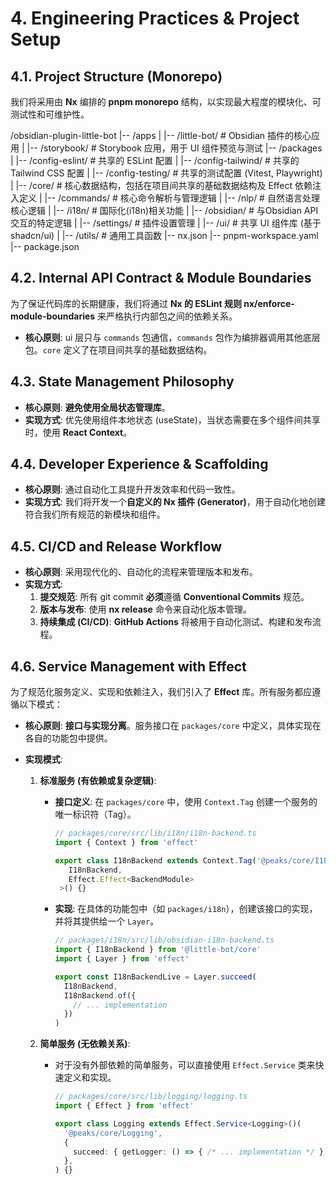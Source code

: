 # 4. Engineering Practices & Project Setup

## 4.1. Project Structure (Monorepo)

我们将采用由 **Nx** 编排的 **pnpm monorepo** 结构，以实现最大程度的模块化、可测试性和可维护性。

/obsidian-plugin-little-bot
|-- /apps
| |-- /little-bot/ # Obsidian 插件的核心应用
| |-- /storybook/ # Storybook 应用，用于 UI 组件预览与测试
|-- /packages
| |-- /config-eslint/ # 共享的 ESLint 配置
| |-- /config-tailwind/ # 共享的 Tailwind CSS 配置
| |-- /config-testing/ # 共享的测试配置 (Vitest, Playwright)
| |-- /core/ # 核心数据结构，包括在项目间共享的基础数据结构及 Effect 依赖注入定义
| |-- /commands/ # 核心命令解析与管理逻辑
| |-- /nlp/ # 自然语言处理核心逻辑
| |-- /i18n/ # 国际化(i18n)相关功能
| |-- /obsidian/ # 与Obsidian API交互的特定逻辑
| |-- /settings/ # 插件设置管理
| |-- /ui/ # 共享 UI 组件库 (基于 shadcn/ui)
| |-- /utils/ # 通用工具函数
|-- nx.json
|-- pnpm-workspace.yaml
|-- package.json

## 4.2. Internal API Contract & Module Boundaries

为了保证代码库的长期健康，我们将通过 **Nx 的 ESLint 规则 nx/enforce-module-boundaries** 来严格执行内部包之间的依赖关系。

- **核心原则**: ui 层只与 `commands` 包通信，`commands` 包作为编排器调用其他底层包。`core` 定义了在项目间共享的基础数据结构。

## 4.3. State Management Philosophy

- **核心原则**: **避免使用全局状态管理库**。
- **实现方式**: 优先使用组件本地状态 (useState)，当状态需要在多个组件间共享时，使用 **React Context**。

## 4.4. Developer Experience & Scaffolding

- **核心原则**: 通过自动化工具提升开发效率和代码一致性。
- **实现方式**: 我们将开发一个**自定义的 Nx 插件 (Generator)**，用于自动化地创建符合我们所有规范的新模块和组件。

## 4.5. CI/CD and Release Workflow

- **核心原则**: 采用现代化的、自动化的流程来管理版本和发布。
- **实现方式**:
  1. **提交规范**: 所有 git commit **必须**遵循 **Conventional Commits** 规范。
  2. **版本与发布**: 使用 **nx release** 命令来自动化版本管理。
  3. **持续集成 (CI/CD)**: **GitHub Actions** 将被用于自动化测试、构建和发布流程。

## 4.6. Service Management with Effect

为了规范化服务定义、实现和依赖注入，我们引入了 **Effect** 库。所有服务都应遵循以下模式：

- **核心原则**: **接口与实现分离**。服务接口在 `packages/core` 中定义，具体实现在各自的功能包中提供。

- **实现模式**:
  1. **标准服务 (有依赖或复杂逻辑)**:
     - **接口定义**: 在 `packages/core` 中，使用 `Context.Tag` 创建一个服务的唯一标识符（Tag）。

       ```typescript
       // packages/core/src/lib/i18n/i18n-backend.ts
       import { Context } from 'effect'

       export class I18nBackend extends Context.Tag('@peaks/core/I18nBackend')<
          I18nBackend,
          Effect.Effect<BackendModule>
        >() {}
       ```

     - **实现**: 在具体的功能包中（如 `packages/i18n`），创建该接口的实现，并将其提供给一个 `Layer`。

       ```typescript
       // packages/i18n/src/lib/obsidian-i18n-backend.ts
       import { I18nBackend } from '@little-bot/core'
       import { Layer } from 'effect'

       export const I18nBackendLive = Layer.succeed(
         I18nBackend,
         I18nBackend.of({
           // ... implementation
         })
       )
       ```

  2. **简单服务 (无依赖关系)**:
     - 对于没有外部依赖的简单服务，可以直接使用 `Effect.Service` 类来快速定义和实现。

       ```typescript
       // packages/core/src/lib/logging/logging.ts
       import { Effect } from 'effect'

       export class Logging extends Effect.Service<Logging>()(
         '@peaks/core/Logging',
         {
           succeed: { getLogger: () => { /* ... implementation */ } },
         },
       ) {}
       ```

